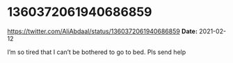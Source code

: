 # 1360372061940686859
https://twitter.com/AliAbdaal/status/1360372061940686859
**Date:** 2021-02-12

I’m so tired that I can’t be bothered to go to bed. Pls send help
